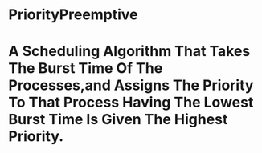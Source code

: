 # PriorityPreemptive
# A Scheduling Algorithm That Takes The Burst Time Of The Processes,and Assigns The Priority To That Process Having The Lowest Burst Time Is Given The Highest Priority.
